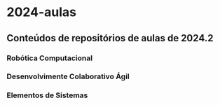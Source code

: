 # 2024-aulas

## Conteúdos de repositórios de aulas de 2024.2

### Robótica Computacional

### Desenvolvimente Colaborativo Ágil

### Elementos de Sistemas